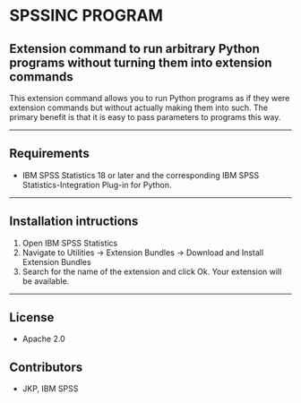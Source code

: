 # SPSSINC PROGRAM
## Extension command to run arbitrary Python programs without turning them into extension commands
 This extension command allows you to run Python programs as if they were extension commands but without actually making them into such. The primary benefit is that it is easy to pass parameters to programs this way.

---
Requirements
----
- IBM SPSS Statistics 18 or later and the corresponding IBM SPSS Statistics-Integration Plug-in for Python.

---
Installation intructions
----
1. Open IBM SPSS Statistics
2. Navigate to Utilities -> Extension Bundles -> Download and Install Extension Bundles
3. Search for the name of the extension and click Ok. Your extension will be available.

---
License
----

- Apache 2.0
                              
Contributors
----

  - JKP, IBM SPSS
